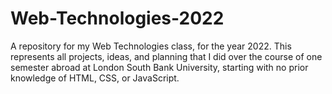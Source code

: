 # Web-Technologies-2022
A repository for my Web Technologies class, for the year 2022.
This represents all projects, ideas, and planning that I did over the course of one semester abroad at London South Bank University, starting with no prior knowledge of HTML, CSS, or JavaScript.
